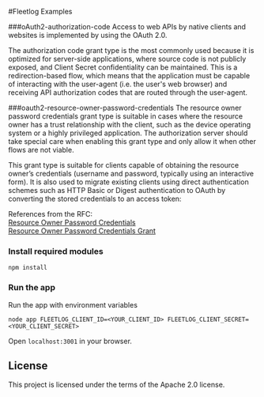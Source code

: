 #Fleetlog Examples

###oAuth2-authorization-code
Access to web APIs by native clients and websites is implemented by using the OAuth 2.0.

The authorization code grant type is the most commonly used because it is optimized for server-side applications, 
where source code is not publicly exposed, and Client Secret confidentiality can be maintained. 
This is a redirection-based flow, which means that the application must be capable of interacting with the user-agent (i.e. the user's web browser) 
and receiving API authorization codes that are routed through the user-agent.

###oauth2-resource-owner-password-credentials
The resource owner password credentials grant type is suitable in cases where the resource owner has a trust relationship with the client, 
such as the device operating system or a highly privileged application. 
The authorization server should take special care when enabling this grant type and only allow it when other flows are not viable.

This grant type is suitable for clients capable of obtaining the resource owner’s credentials (username and password, 
typically using an interactive form). It is also used to migrate existing clients using 
direct authentication schemes such as HTTP Basic or Digest authentication to OAuth by converting the stored credentials to an access token:

References from the RFC:     
[Resource Owner Password Credentials](http://tools.ietf.org/html/rfc6749#section-1.3.3)  
[Resource Owner Password Credentials Grant](http://tools.ietf.org/html/rfc6749#section-4.3)

### Install required modules
```
npm install
```

### Run the app
Run the app with environment variables

```
node app FLEETLOG_CLIENT_ID=<YOUR_CLIENT_ID> FLEETLOG_CLIENT_SECRET=<YOUR_CLIENT_SECRET>
```

Open `localhost:3001` in your browser.

## License

This project is licensed under the terms of the Apache 2.0 license.